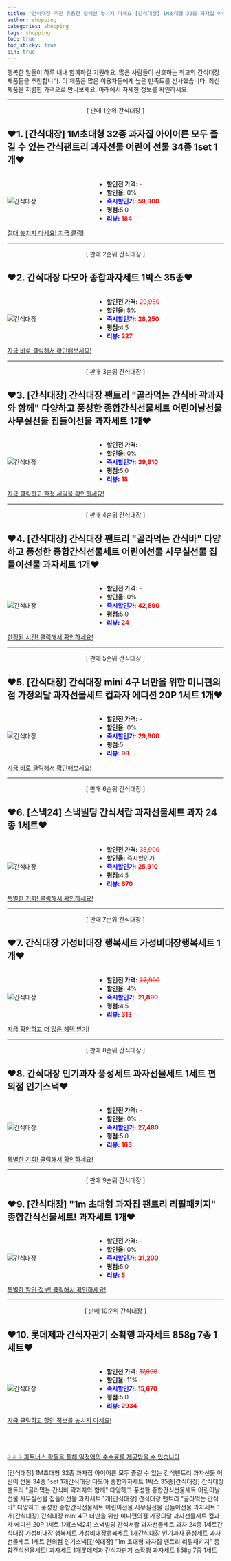 ```yaml
---
title: "간식대장 추천 유용한 컬렉션 놓치지 마세요 [간식대장] 1M초대형 32종 과자집 아이어른"
author: shopping
categories: shopping
tags: shopping
toc: true
toc_sticky: true
pin: true
---
```

행복한 일들이 하루 내내 함께하길 기원해요. 많은 사람들이 선호하는 최고의 간식대장 제품들을 추천합니다. 이 제품은 많은 이용자들에게 높은 만족도를 선사했습니다. 최신 제품을 저렴한 가격으로 만나보세요. 아래에서 자세한 정보를 확인하세요.

---
<p class="toplist" style="margin: 0 auto; display: block; width: fit-content;">[ 판매 1순위 간식대장 ]</p>

<h2><strong>❤️1. [간식대장] 1M초대형 32종 과자집 아이어른 모두 즐길 수 있는 간식팬트리 과자선물 어린이 선물 34종 1set 1개❤️</strong></h2>

<div style="display: flex; align-items: center;">
    <div style="flex: 0.4;">
        <img src="https://thumbnail6.coupangcdn.com/thumbnails/remote/230x230ex/image/vendor_inventory/bf08/6b75d9d69eaff6cb53c8751a97f3f0c086b00b9d015af79e49b801db6b1d.jpg" alt="간식대장" style="max-width: 100%;">
    </div>
    <div style="flex: 0.6; margin-left: 10px;">
        <ul>
            <li><strong>할인전 가격:</strong> <del style="color: red;">-</del></li>
            <li><strong>할인율:</strong> 0%</li>
            <li><span style='color:blue'><strong>즉시할인가:</strong></span> <span style='color:red'><strong>59,900</strong></span></li>
            <li><strong>평점:</strong>5.0</li>
            <li><span style='color:blue'><strong>리뷰:</strong></span> <span style='color:red'><strong>184</strong></span></li>
        </ul>
    </div>
</div>
<div class="center">
    <a href="https://selin100587.github.io?lptag=AF9450613&subid=githubio&pageKey=7313223960&traceid=V0-153&itemId=20265703197&vendorItemId=85993811383" class="myButton">
        절대 놓치지 마세요! 지금 클릭!
    </a>
</div>


---
<p class="toplist" style="margin: 0 auto; display: block; width: fit-content;">[ 판매 2순위 간식대장 ]</p>

<h2><strong>❤️2. 간식대장 다모아 종합과자세트 1박스 35종❤️</strong></h2>

<div style="display: flex; align-items: center;">
    <div style="flex: 0.4;">
        <img src="https://thumbnail9.coupangcdn.com/thumbnails/remote/230x230ex/image/vendor_inventory/b148/485d31827722e57c6641440395d5ed03eb034cc776e1140d34680c6a4324.jpg" alt="간식대장" style="max-width: 100%;">
    </div>
    <div style="flex: 0.6; margin-left: 10px;">
        <ul>
            <li><strong>할인전 가격:</strong> <del style="color: red;">29,980</del></li>
            <li><strong>할인율:</strong> 5%</li>
            <li><span style='color:blue'><strong>즉시할인가:</strong></span> <span style='color:red'><strong>28,250</strong></span></li>
            <li><strong>평점:</strong>4.5</li>
            <li><span style='color:blue'><strong>리뷰:</strong></span> <span style='color:red'><strong>227</strong></span></li>
        </ul>
    </div>
</div>
<div class="center">
    <a href="https://selin100587.github.io?lptag=AF9450613&subid=githubio&pageKey=7716070106&traceid=V0-153&itemId=20695725607&vendorItemId=87722607728" class="myButton">
        지금 바로 클릭해서 확인해보세요!
    </a>
</div>


---
<p class="toplist" style="margin: 0 auto; display: block; width: fit-content;">[ 판매 3순위 간식대장 ]</p>

<h2><strong>❤️3. [간식대장] 간식대장 팬트리 "골라먹는 간식바 곽과자와 함께" 다양하고 풍성한 종합간식선물세트 어린이날선물 사무실선물 집들이선물 과자세트 1개❤️</strong></h2>

<div style="display: flex; align-items: center;">
    <div style="flex: 0.4;">
        <img src="https://thumbnail7.coupangcdn.com/thumbnails/remote/230x230ex/image/vendor_inventory/1752/2581d153f59a9c6ea6d16763971e55e309640ec91ade719b54e7bfad33f3.jpg" alt="간식대장" style="max-width: 100%;">
    </div>
    <div style="flex: 0.6; margin-left: 10px;">
        <ul>
            <li><strong>할인전 가격:</strong> <del style="color: red;">-</del></li>
            <li><strong>할인율:</strong> 0%</li>
            <li><span style='color:blue'><strong>즉시할인가:</strong></span> <span style='color:red'><strong>39,910</strong></span></li>
            <li><strong>평점:</strong>5.0</li>
            <li><span style='color:blue'><strong>리뷰:</strong></span> <span style='color:red'><strong>18</strong></span></li>
        </ul>
    </div>
</div>
<div class="center">
    <a href="https://selin100587.github.io?lptag=AF9450613&subid=githubio&pageKey=7325828667&traceid=V0-153&itemId=18798072428&vendorItemId=85928926186" class="myButton">
        지금 클릭하고 한정 세일을 확인하세요!
    </a>
</div>


---
<p class="toplist" style="margin: 0 auto; display: block; width: fit-content;">[ 판매 4순위 간식대장 ]</p>

<h2><strong>❤️4. [간식대장] 간식대장 팬트리 "골라먹는 간식바" 다양하고 풍성한 종합간식선물세트 어린이선물 사무실선물 집들이선물 과자세트 1개❤️</strong></h2>

<div style="display: flex; align-items: center;">
    <div style="flex: 0.4;">
        <img src="https://thumbnail8.coupangcdn.com/thumbnails/remote/230x230ex/image/vendor_inventory/6fcd/cd78fe66b45477bc47e21a9cb996115adcb2fb6c65fa66cda524c223f96c.jpg" alt="간식대장" style="max-width: 100%;">
    </div>
    <div style="flex: 0.6; margin-left: 10px;">
        <ul>
            <li><strong>할인전 가격:</strong> <del style="color: red;">-</del></li>
            <li><strong>할인율:</strong> 0%</li>
            <li><span style='color:blue'><strong>즉시할인가:</strong></span> <span style='color:red'><strong>42,890</strong></span></li>
            <li><strong>평점:</strong>5.0</li>
            <li><span style='color:blue'><strong>리뷰:</strong></span> <span style='color:red'><strong>24</strong></span></li>
        </ul>
    </div>
</div>
<div class="center">
    <a href="https://selin100587.github.io?lptag=AF9450613&subid=githubio&pageKey=8244683352&traceid=V0-153&itemId=18477547412&vendorItemId=85791141537" class="myButton">
        한정된 시간! 클릭해서 확인하세요!
    </a>
</div>


---
<p class="toplist" style="margin: 0 auto; display: block; width: fit-content;">[ 판매 5순위 간식대장 ]</p>

<h2><strong>❤️5. [간식대장] 간식대장 mini 4구 너만을 위한 미니편의점 가정의달 과자선물세트 컵과자 에디션 20P 1세트 1개❤️</strong></h2>

<div style="display: flex; align-items: center;">
    <div style="flex: 0.4;">
        <img src="https://thumbnail8.coupangcdn.com/thumbnails/remote/230x230ex/image/vendor_inventory/9c74/7fc71f552feb2e1f524d6baae294421bfd89b6d24bd2bafbcb6369a1c93d.jpg" alt="간식대장" style="max-width: 100%;">
    </div>
    <div style="flex: 0.6; margin-left: 10px;">
        <ul>
            <li><strong>할인전 가격:</strong> <del style="color: red;">-</del></li>
            <li><strong>할인율:</strong> 0%</li>
            <li><span style='color:blue'><strong>즉시할인가:</strong></span> <span style='color:red'><strong>29,900</strong></span></li>
            <li><strong>평점:</strong>5</li>
            <li><span style='color:blue'><strong>리뷰:</strong></span> <span style='color:red'><strong>99</strong></span></li>
        </ul>
    </div>
</div>
<div class="center">
    <a href="https://selin100587.github.io?lptag=AF9450613&subid=githubio&pageKey=8040222017&traceid=V0-153&itemId=22508617401&vendorItemId=89550716334" class="myButton">
        지금 바로 클릭해서 확인해보세요!
    </a>
</div>


---
<p class="toplist" style="margin: 0 auto; display: block; width: fit-content;">[ 판매 6순위 간식대장 ]</p>

<h2><strong>❤️6. [스낵24] 스낵빌딩 간식서랍 과자선물세트 과자 24종 1세트❤️</strong></h2>

<div style="display: flex; align-items: center;">
    <div style="flex: 0.4;">
        <img src="https://thumbnail6.coupangcdn.com/thumbnails/remote/230x230ex/image/vendor_inventory/78de/a5379becd2dc7e4496ad4601359a68a752c7ee6dd85a6447e6953685b2fe.png" alt="간식대장" style="max-width: 100%;">
    </div>
    <div style="flex: 0.6; margin-left: 10px;">
        <ul>
            <li><strong>할인전 가격:</strong> <del style="color: red;">35,900</del></li>
            <li><strong>할인율:</strong> 즉시할인가</li>
            <li><span style='color:blue'><strong>즉시할인가:</strong></span> <span style='color:red'><strong>25,910</strong></span></li>
            <li><strong>평점:</strong>4.5</li>
            <li><span style='color:blue'><strong>리뷰:</strong></span> <span style='color:red'><strong>670</strong></span></li>
        </ul>
    </div>
</div>
<div class="center">
    <a href="https://selin100587.github.io?lptag=AF9450613&subid=githubio&pageKey=2159231916&traceid=V0-153&itemId=3667847555&vendorItemId=86088953525" class="myButton">
        특별한 기회! 클릭해서 확인하세요!
    </a>
</div>


---
<p class="toplist" style="margin: 0 auto; display: block; width: fit-content;">[ 판매 7순위 간식대장 ]</p>

<h2><strong>❤️7. 간식대장 가성비대장 행복세트 가성비대장행복세트 1개❤️</strong></h2>

<div style="display: flex; align-items: center;">
    <div style="flex: 0.4;">
        <img src="https://thumbnail9.coupangcdn.com/thumbnails/remote/230x230ex/image/vendor_inventory/df84/a43885fba786b12aa3b65a2bc46956a5fe4a68507132e0556fcdb0fcaaf3.jpg" alt="간식대장" style="max-width: 100%;">
    </div>
    <div style="flex: 0.6; margin-left: 10px;">
        <ul>
            <li><strong>할인전 가격:</strong> <del style="color: red;">22,900</del></li>
            <li><strong>할인율:</strong> 4%</li>
            <li><span style='color:blue'><strong>즉시할인가:</strong></span> <span style='color:red'><strong>21,890</strong></span></li>
            <li><strong>평점:</strong>4.5</li>
            <li><span style='color:blue'><strong>리뷰:</strong></span> <span style='color:red'><strong>313</strong></span></li>
        </ul>
    </div>
</div>
<div class="center">
    <a href="https://selin100587.github.io?lptag=AF9450613&subid=githubio&pageKey=7699656758&traceid=V0-153&itemId=20611782444&vendorItemId=87827867675" class="myButton">
        지금 확인하고 더 많은 혜택 받기!
    </a>
</div>


---
<p class="toplist" style="margin: 0 auto; display: block; width: fit-content;">[ 판매 8순위 간식대장 ]</p>

<h2><strong>❤️8. 간식대장 인기과자 풍성세트 과자선물세트 1세트 편의점 인기스낵❤️</strong></h2>

<div style="display: flex; align-items: center;">
    <div style="flex: 0.4;">
        <img src="https://thumbnail6.coupangcdn.com/thumbnails/remote/230x230ex/image/vendor_inventory/db29/d537abff4316dd0d609cdaa38f5b2bc0bfd1c07dc8d1ac07b153d743e3bc.jpg" alt="간식대장" style="max-width: 100%;">
    </div>
    <div style="flex: 0.6; margin-left: 10px;">
        <ul>
            <li><strong>할인전 가격:</strong> <del style="color: red;">-</del></li>
            <li><strong>할인율:</strong> 0%</li>
            <li><span style='color:blue'><strong>즉시할인가:</strong></span> <span style='color:red'><strong>27,480</strong></span></li>
            <li><strong>평점:</strong>5.0</li>
            <li><span style='color:blue'><strong>리뷰:</strong></span> <span style='color:red'><strong>163</strong></span></li>
        </ul>
    </div>
</div>
<div class="center">
    <a href="https://selin100587.github.io?lptag=AF9450613&subid=githubio&pageKey=7701474080&traceid=V0-153&itemId=20621218400&vendorItemId=87637754359" class="myButton">
        특별한 기회! 클릭해서 확인하세요!
    </a>
</div>


---
<p class="toplist" style="margin: 0 auto; display: block; width: fit-content;">[ 판매 9순위 간식대장 ]</p>

<h2><strong>❤️9. [간식대장] "1m 초대형 과자집 팬트리 리필패키지" 종합간식선물세트! 과자세트 1개❤️</strong></h2>

<div style="display: flex; align-items: center;">
    <div style="flex: 0.4;">
        <img src="https://thumbnail8.coupangcdn.com/thumbnails/remote/230x230ex/image/vendor_inventory/823e/7d8fc28559c02929e1e06aee7eb1fec7982799c0178068230771cdec7758.jpg" alt="간식대장" style="max-width: 100%;">
    </div>
    <div style="flex: 0.6; margin-left: 10px;">
        <ul>
            <li><strong>할인전 가격:</strong> <del style="color: red;">-</del></li>
            <li><strong>할인율:</strong> 0%</li>
            <li><span style='color:blue'><strong>즉시할인가:</strong></span> <span style='color:red'><strong>31,200</strong></span></li>
            <li><strong>평점:</strong>5.0</li>
            <li><span style='color:blue'><strong>리뷰:</strong></span> <span style='color:red'><strong>5</strong></span></li>
        </ul>
    </div>
</div>
<div class="center">
    <a href="https://selin100587.github.io?lptag=AF9450613&subid=githubio&pageKey=7201995058&traceid=V0-153&itemId=18206725344&vendorItemId=85354994550" class="myButton">
        특별한 할인 정보! 클릭해서 확인하세요!
    </a>
</div>


---
<p class="toplist" style="margin: 0 auto; display: block; width: fit-content;">[ 판매 10순위 간식대장 ]</p>

<h2><strong>❤️10. 롯데제과 간식자판기 소확행 과자세트 858g 7종 1세트❤️</strong></h2>

<div style="display: flex; align-items: center;">
    <div style="flex: 0.4;">
        <img src="https://thumbnail6.coupangcdn.com/thumbnails/remote/230x230ex/image/retail/images/7032855614873668-fca65dfb-4c2b-4e61-ac97-b6b379da6010.jpg" alt="간식대장" style="max-width: 100%;">
    </div>
    <div style="flex: 0.6; margin-left: 10px;">
        <ul>
            <li><strong>할인전 가격:</strong> <del style="color: red;">17,690</del></li>
            <li><strong>할인율:</strong> 11%</li>
            <li><span style='color:blue'><strong>즉시할인가:</strong></span> <span style='color:red'><strong>15,670</strong></span></li>
            <li><strong>평점:</strong>5.0</li>
            <li><span style='color:blue'><strong>리뷰:</strong></span> <span style='color:red'><strong>2934</strong></span></li>
        </ul>
    </div>
</div>
<div class="center">
    <a href="https://selin100587.github.io?lptag=AF9450613&subid=githubio&pageKey=6771747634&traceid=V0-153&itemId=15901842213&vendorItemId=72434966078" class="myButton">
        지금 클릭하고 할인 정보를 놓치지 마세요!
    </a>
</div>

<br><br><br>[💦 💦 💦 파트너스 활동을 통해 일정액의 수수료를 제공받을 수 있습니다](https://link.coupang.com/a/bcpT2c)<br><br>[간식대장] 1M초대형 32종 과자집 아이어른 모두 즐길 수 있는 간식팬트리 과자선물 어린이 선물 34종 1set 1개간식대장 다모아 종합과자세트 1박스 35종[간식대장] 간식대장 팬트리 "골라먹는 간식바 곽과자와 함께" 다양하고 풍성한 종합간식선물세트 어린이날선물 사무실선물 집들이선물 과자세트 1개[간식대장] 간식대장 팬트리 "골라먹는 간식바" 다양하고 풍성한 종합간식선물세트 어린이선물 사무실선물 집들이선물 과자세트 1개[간식대장] 간식대장 mini 4구 너만을 위한 미니편의점 가정의달 과자선물세트 컵과자 에디션 20P 1세트 1개[스낵24] 스낵빌딩 간식서랍 과자선물세트 과자 24종 1세트간식대장 가성비대장 행복세트 가성비대장행복세트 1개간식대장 인기과자 풍성세트 과자선물세트 1세트 편의점 인기스낵[간식대장] "1m 초대형 과자집 팬트리 리필패키지" 종합간식선물세트! 과자세트 1개롯데제과 간식자판기 소확행 과자세트 858g 7종 1세트